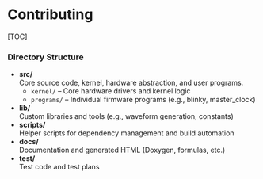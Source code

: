 # Contributing

[TOC]

### Directory Structure

- **src/**  
  Core source code, kernel, hardware abstraction, and user programs.
  - `kernel/` – Core hardware drivers and kernel logic
  - `programs/` – Individual firmware programs (e.g., blinky, master_clock)
- **lib/**  
  Custom libraries and tools (e.g., waveform generation, constants)
- **scripts/**  
  Helper scripts for dependency management and build automation
- **docs/**  
  Documentation and generated HTML (Doxygen, formulas, etc.)
- **test/**  
  Test code and test plans